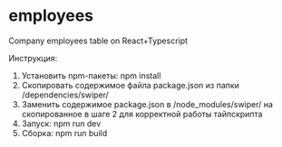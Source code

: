 # employees

Company employees table on React+Typescript

Инструкция:
1. Установить npm-пакеты: npm install
2. Скопировать содержимое файла package.json из папки /dependencies/swiper/
3. Заменить содержимое package.json в /node_modules/swiper/ на скопированное в шаге 2 для корректной работы тайпскрипта
4. Запуск: npm run dev
5. Cборка: npm run build
